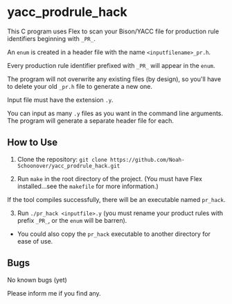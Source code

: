 # yacc_prodrule_hack

This C program uses Flex to scan your Bison/YACC file for production rule identifiers beginning with `_PR_`.

An `enum` is created in a header file with the name `<inputfilename>_pr.h`.

Every production rule identifier prefixed with `_PR_` will appear in the `enum`.

The program will not overwrite any existing files (by design), so you'll have to delete your old `_pr.h` file to generate a new one.

Input file must have the extension `.y`.

You can input as many `.y` files as you want in the command line arguments. The program will generate a separate header file for each.

## How to Use

1. Clone the repository:
	`git clone https://github.com/Noah-Schoonover/yacc_prodrule_hack.git`

2. Run `make` in the root directory of the project.
(You must have Flex installed...see the `makefile` for more information.)

If the tool compiles successfully, there will be an executable named `pr_hack`.

3. Run `./pr_hack <inputfile>.y` (you must rename your product rules with prefix `_PR_`, or the `enum` will be barren).

- You could also copy the `pr_hack` executable to another directory for ease of use.

## Bugs

No known bugs (yet)

Please inform me if you find any.
